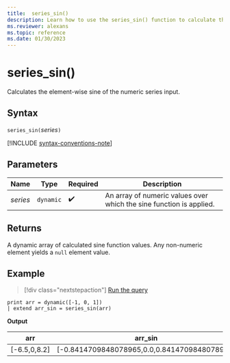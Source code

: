 ```yaml
---
title:  series_sin()
description: Learn how to use the series_sin() function to calculate the element-wise sine of the numeric series input.
ms.reviewer: alexans
ms.topic: reference
ms.date: 01/30/2023
---
```

# series_sin()

Calculates the element-wise sine of the numeric series input.

## Syntax

`series_sin(`*series*`)`

[!INCLUDE [syntax-conventions-note](../../includes/syntax-conventions-note.md)]

## Parameters

| Name | Type | Required | Description |
|--|--|--|--|
| *series* | `dynamic` |  :heavy_check_mark: | An array of numeric values over which the sine function is applied.|

## Returns

A dynamic array of calculated sine function values. Any non-numeric element yields a `null` element value.

## Example

> [!div class="nextstepaction"]
> <a href="https://dataexplorer.azure.com/clusters/help/databases/Samples?query=H4sIAAAAAAAAAysoyswrUUgsKlKwVUipzEvMzUzWiNY11FEw0FEwjNXkqlFIrShJzUsBKYkvzswDKitOLcpMLQZxNICCmgAHnzJlQgAAAA==" target="_blank">Run the query</a>

```kusto
print arr = dynamic([-1, 0, 1])
| extend arr_sin = series_sin(arr)
```

**Output**

|arr|arr_sin|
|---|---|
|[-6.5,0,8.2]|[-0.8414709848078965,0.0,0.8414709848078965]|
